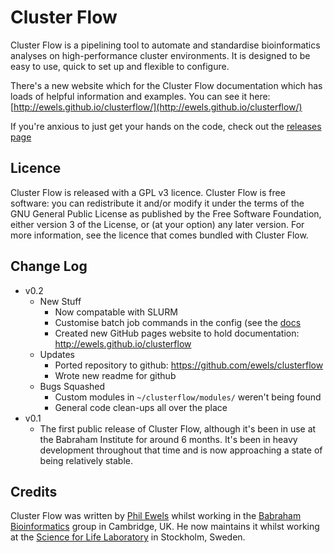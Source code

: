 Cluster Flow
============

Cluster Flow is a pipelining tool to automate and standardise bioinformatics analyses on high-performance cluster environments. It is designed to be easy to use, quick to set up and flexible to configure.

There's a new website which for the Cluster Flow documentation which has loads of helpful information and examples. You can see it here: [http://ewels.github.io/clusterflow/](http://ewels.github.io/clusterflow/)

If you're anxious to just get your hands on the code, check out the [releases page](https://github.com/ewels/clusterflow/releases)

Licence
-------
Cluster Flow is released with a GPL v3 licence. Cluster Flow is free software: you can redistribute it and/or modify it under the terms of the GNU General Public License as published by the Free Software Foundation, either version 3 of the License, or (at your option) any later version. For more information, see the licence that comes bundled with Cluster Flow.

Change Log
----------
* v0.2
	* New Stuff
		* Now compatable with SLURM
		* Customise batch job commands in the config (see the [docs](http://ewels.github.io/clusterflow/installation/#making_cluster_flow_work_with_your_environment)
		* Created new GitHub pages website to hold documentation: http://ewels.github.io/clusterflow
	* Updates
		* Ported repository to github: https://github.com/ewels/clusterflow
		* Wrote new readme for github
	* Bugs Squashed
		* Custom modules in `~/clusterflow/modules/` weren't being found
		* General code clean-ups all over the place 
* v0.1
	* The first public release of Cluster Flow, although it's been in use at the Babraham Institute for around 6 months. It's been in heavy development throughout that time and is now approaching a state of being relatively stable.


Credits
-------
Cluster Flow was written by [Phil Ewels](http://phil.ewels.co.uk) whilst working in the [Babraham Bioinformatics](http://www.bioinformatics.babraham.ac.uk/) group in Cambridge, UK. He now maintains it whilst working at the [Science for Life Laboratory](http://www.scilifelab.se/) in Stockholm, Sweden.

